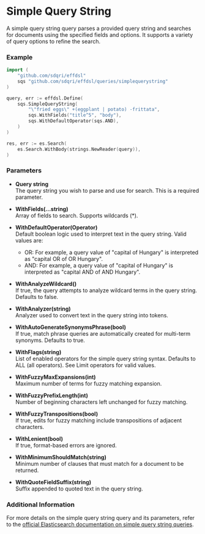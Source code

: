 # Simple Query String

A simple query string query parses a provided query string and searches for documents using the specified fields and options. It supports a variety of query options to refine the search.

### Example

```go
import (
	"github.com/sdqri/effdsl"
	sqs "github.com/sdqri/effdsl/queries/simplequerystring"
)

query, err := effdsl.Define(
    sqs.SimpleQueryString(
        "\"fried eggs\" +(eggplant | potato) -frittata",
        sqs.WithFields("title^5", "body"),
        sqs.WithDefaultOperator(sqs.AND),
    )
)

res, err := es.Search(
    es.Search.WithBody(strings.NewReader(query)),
)
```

### Parameters

* **Query string**  
    The query string you wish to parse and use for search. This is a required parameter.
    
* **WithFields(...string)**  
    Array of fields to search. Supports wildcards (*).
    
* **WithDefaultOperator(Operator)**  
    Default boolean logic used to interpret text in the query string. Valid values are:
    *   OR: For example, a query value of "capital of Hungary" is interpreted as "capital OR of OR Hungary".
    *   AND: For example, a query value of "capital of Hungary" is interpreted as "capital AND of AND Hungary".

* **WithAnalyzeWildcard()**  
    If true, the query attempts to analyze wildcard terms in the query string. Defaults to false.
    
* **WithAnalyzer(string)**  
    Analyzer used to convert text in the query string into tokens.
    
* **WithAutoGenerateSynonymsPhrase(bool)**  
    If true, match phrase queries are automatically created for multi-term synonyms. Defaults to true.
    
* **WithFlags(string)**  
    List of enabled operators for the simple query string syntax. Defaults to ALL (all operators). See Limit operators for valid values.
    
* **WithFuzzyMaxExpansions(int)**  
    Maximum number of terms for fuzzy matching expansion.
    
* **WithFuzzyPrefixLength(int)**  
    Number of beginning characters left unchanged for fuzzy matching.
    
* **WithFuzzyTranspositions(bool)**  
    If true, edits for fuzzy matching include transpositions of adjacent characters.
    
* **WithLenient(bool)**  
    If true, format-based errors are ignored.
    
* **WithMinimumShouldMatch(string)**  
    Minimum number of clauses that must match for a document to be returned.
    
* **WithQuoteFieldSuffix(string)**  
    Suffix appended to quoted text in the query string.
    

### Additional Information

For more details on the simple query string query and its parameters, refer to the [official Elasticsearch documentation on simple query string queries](https://www.elastic.co/guide/en/elasticsearch/reference/current/query-dsl-query-string-query.html).

